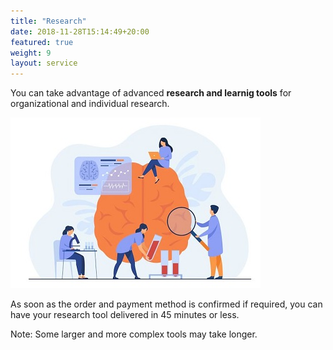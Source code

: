```yaml
---
title: "Research"
date: 2018-11-28T15:14:49+20:00 
featured: true
weight: 9
layout: service
---
```


You can take advantage of advanced **research and learnig tools** for organizational and individual research.

![Research Tools](/images/illustrations/research.jpg)

As soon as the order and payment method is confirmed if required, you can have your research tool delivered in 45 minutes or less. 

Note: Some larger and more complex tools may take longer.




